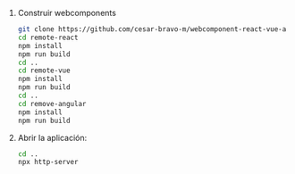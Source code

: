 1. Construir webcomponents
   ```bash
   git clone https://github.com/cesar-bravo-m/webcomponent-react-vue-angular
   cd remote-react
   npm install
   npm run build
   cd ..
   cd remote-vue
   npm install
   npm run build
   cd ..
   cd remove-angular
   npm install
   npm run build
   ```

2. Abrir la aplicación:
   ```bash
   cd ..
   npx http-server
   ```